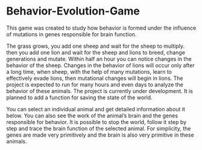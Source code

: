 # Behavior-Evolution-Game

This game was created to study how behavior is formed under the influence of mutations in genes responsible for brain function.

The grass grows, you add one sheep and wait for the sheep to multiply. then you add one lion and wait for the sheep and lions to breed, change generations and mutate. Within half an hour you can notice changes in the behavior of the sheep. Changes in the behavior of lions will occur only after a long time, when sheep, with the help of many mutations, learn to effectively evade lions, then mutational changes will begin in lions. The project is expected to run for many hours and even days to analyze the behavior of these animals. The project is currently under development. It is planned to add a function for saving the state of the world.

You can select an individual animal and get detailed information about it below. You can also see the work of the animal’s brain and the genes responsible for behavior. It is possible to stop the world, follow it step by step and trace the brain function of the selected animal. For simplicity, the genes are made very primitively and the brain is also very primitive in these animals.
